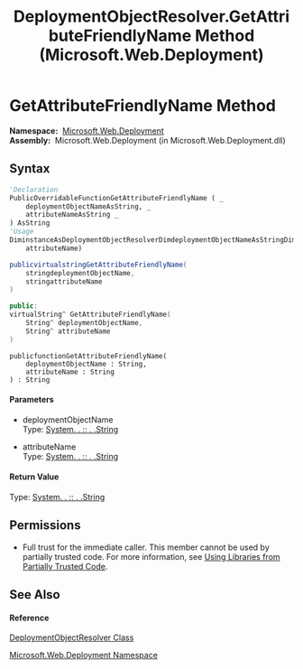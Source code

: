 ﻿---
title: DeploymentObjectResolver.GetAttributeFriendlyName Method  (Microsoft.Web.Deployment)
TOCTitle: GetAttributeFriendlyName Method
ms:assetid: M:Microsoft.Web.Deployment.DeploymentObjectResolver.GetAttributeFriendlyName(System.String,System.String)
ms:mtpsurl: https://msdn.microsoft.com/en-us/library/microsoft.web.deployment.deploymentobjectresolver.getattributefriendlyname(v=VS.90)
ms:contentKeyID: 22753875
ms.date: 05/02/2012
mtps_version: v=VS.90
f1_keywords:
- Microsoft.Web.Deployment.DeploymentObjectResolver.GetAttributeFriendlyName
dev_langs:
- CSharp
- JScript
- VB
- c++
api_location:
- Microsoft.Web.Deployment.dll
api_name:
- Microsoft.Web.Deployment.DeploymentObjectResolver.GetAttributeFriendlyName
api_type:
- Managed
topic_type:
- apiref
- kbSyntax
product_family_name: VS
ROBOTS: INDEX,FOLLOW
---

# GetAttributeFriendlyName Method

**Namespace:**  [Microsoft.Web.Deployment](microsoft-web-deployment-namespace.md)  
**Assembly:**  Microsoft.Web.Deployment (in Microsoft.Web.Deployment.dll)

## Syntax

``` vb
'Declaration
PublicOverridableFunctionGetAttributeFriendlyName ( _
    deploymentObjectNameAsString, _
    attributeNameAsString _
) AsString
'Usage
DiminstanceAsDeploymentObjectResolverDimdeploymentObjectNameAsStringDimattributeNameAsStringDimreturnValueAsStringreturnValue = instance.GetAttributeFriendlyName(deploymentObjectName, _
    attributeName)
```

``` csharp
publicvirtualstringGetAttributeFriendlyName(
    stringdeploymentObjectName,
    stringattributeName
)
```

``` c++
public:
virtualString^ GetAttributeFriendlyName(
    String^ deploymentObjectName, 
    String^ attributeName
)
```

``` jscript
publicfunctionGetAttributeFriendlyName(
    deploymentObjectName : String, 
    attributeName : String
) : String
```

#### Parameters

  - deploymentObjectName  
    Type: [System. . :: . .String](https://msdn.microsoft.com/en-us/library/s1wwdcbf\(v=vs.90\))  

<!-- end list -->

  - attributeName  
    Type: [System. . :: . .String](https://msdn.microsoft.com/en-us/library/s1wwdcbf\(v=vs.90\))  

#### Return Value

Type: [System. . :: . .String](https://msdn.microsoft.com/en-us/library/s1wwdcbf\(v=vs.90\))  

## Permissions

  - Full trust for the immediate caller. This member cannot be used by partially trusted code. For more information, see [Using Libraries from Partially Trusted Code](https://msdn.microsoft.com/en-us/library/8skskf63\(v=vs.90\)).

## See Also

#### Reference

[DeploymentObjectResolver Class](deploymentobjectresolver-class-microsoft-web-deployment.md)

[Microsoft.Web.Deployment Namespace](microsoft-web-deployment-namespace.md)


